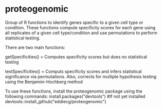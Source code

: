 # proteogenomic
Group of R functions to identify genes specific to a given cell type or condition. These functions compute specificity scores for each gene using all replicates of a given cell type/condition and use permutations to perform statistical testing.

There are two main functions:

getSpecificities() = Computes specificity scores but does no statistical testing

testSpecificities() = Computs specificity scores and infers statistical significance via permutations. Also, corrects for multiple hypothesis testing using the Benjamini-Hochberg method

To use these functions, install the proteogenomic package using the following commands:
  install.packages("devtools") #If not yet installed
  devtools::install_github("eddiecg/proteogenomic")
